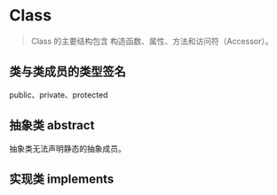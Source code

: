 # Class

> Class 的主要结构包含 构造函数、属性、方法和访问符（Accessor）。

## 类与类成员的类型签名

public、private、protected

## 抽象类 abstract

抽象类无法声明静态的抽象成员。

## 实现类 implements
